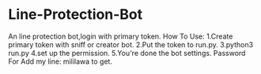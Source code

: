 # Line-Protection-Bot
An line protection bot,login with primary token.
How To Use:
1.Create primary token with sniff or creator bot.
2.Put the token to run.py.
3.python3 run.py
4.set up the permission.
5.You're done the bot settings.
Password For Add my line: mililawa to get.
